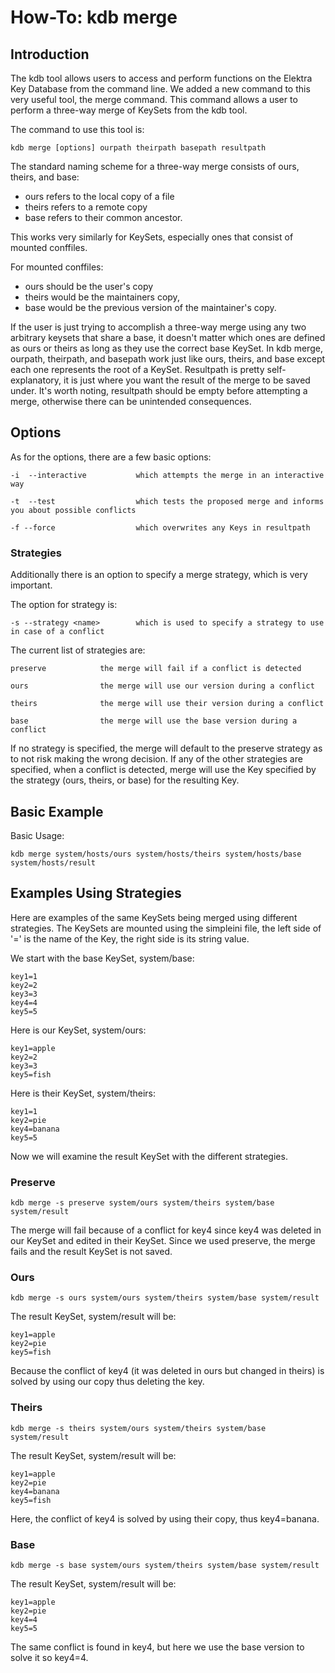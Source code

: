 # How-To: kdb merge #

## Introduction ##

The kdb tool allows users to access and perform functions on the Elektra Key Database from the command line. We added
a new command to this very useful tool, the merge command. This command allows a user to perform a three-way merge
of KeySets from the kdb tool.

The command to use this tool is:

	kdb merge [options] ourpath theirpath basepath resultpath

The standard naming scheme for a three-way merge consists of ours, theirs, and base:
*	ours refers to the local copy of a file
*	theirs refers to a remote copy
*	base refers to their common ancestor.

This works very similarly for KeySets, especially ones that consist of mounted conffiles.

For mounted conffiles:
*	ours should be the user's copy
*	theirs would be the maintainers copy,
*	base would be the previous version of the maintainer's copy.

If the user is just trying to accomplish a three-way merge using any two arbitrary keysets that share a base,
it doesn't matter which ones are defined as ours or theirs as long as they use the correct base KeySet.
In kdb merge, ourpath, theirpath, and basepath work just like ours, theirs, and base except each one represents the
root of a KeySet. Resultpath is pretty self-explanatory, it is just where you want the result of the merge to be saved under.
It's worth noting, resultpath should be empty before attempting a merge, otherwise there can be unintended consequences.

## Options ##

As for the options, there are a few basic options:

    -i  --interactive			which attempts the merge in an interactive way

	-t  --test					which tests the proposed merge and informs you about possible conflicts

	-f --force					which overwrites any Keys in resultpath

### Strategies ###

Additionally there is an option to specify a merge strategy, which is very important.

The option for strategy is:

	-s --strategy <name>		which is used to specify a strategy to use in case of a conflict

The current list of strategies are:

	preserve			the merge will fail if a conflict is detected

	ours				the merge will use our version during a conflict

	theirs				the merge will use their version during a conflict

	base				the merge will use the base version during a conflict

If no strategy is specified, the merge will default to the preserve strategy as to not risk making the wrong decision.
If any of the other strategies are specified, when a conflict is detected, merge will use the Key specified by the
strategy (ours, theirs, or base) for the resulting Key.

## Basic Example ##

Basic Usage:

	kdb merge system/hosts/ours system/hosts/theirs system/hosts/base system/hosts/result

## Examples Using Strategies ##

Here are examples of the same KeySets being merged using different strategies.
The KeySets are mounted using the simpleini file, the left side of '=' is the name of
the Key, the right side is its string value.

We start with the base KeySet, system/base:

  	key1=1
	key2=2
	key3=3
	key4=4
	key5=5

Here is our KeySet, system/ours:

	key1=apple
	key2=2
	key3=3
	key5=fish

Here is their KeySet, system/theirs:

	key1=1
	key2=pie
	key4=banana
	key5=5

Now we will examine the result KeySet with the different strategies.

### Preserve ###

	kdb merge -s preserve system/ours system/theirs system/base system/result

The merge will fail because of a conflict for key4 since key4 was deleted in our KeySet and
edited in their KeySet. Since we used preserve, the merge fails and the result KeySet is not saved.

### Ours ###

	kdb merge -s ours system/ours system/theirs system/base system/result

The result KeySet, system/result will be:

	key1=apple
	key2=pie
	key5=fish

Because the conflict of key4 (it was deleted in ours but changed in theirs) is solved by using our copy
thus deleting the key.

### Theirs ###

	kdb merge -s theirs system/ours system/theirs system/base system/result

The result KeySet, system/result will be:

	key1=apple
	key2=pie
	key4=banana
	key5=fish

Here, the conflict of key4 is solved by using their copy, thus key4=banana.

### Base ###

	kdb merge -s base system/ours system/theirs system/base system/result

The result KeySet, system/result will be:

	key1=apple
	key2=pie
	key4=4
	key5=5

The same conflict is found in key4, but here we use the base version to solve it so key4=4.
